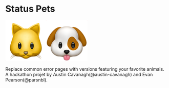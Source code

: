 # Status Pets
![cat](assets/catemoj-128.png)![dog](assets/dogemoj-128.png)

Replace common error pages with versions featuring your favorite animals.
A hackathon projet by Austin Cavanagh(@austin-cavanagh) and Evan Pearson(@parsnbl).